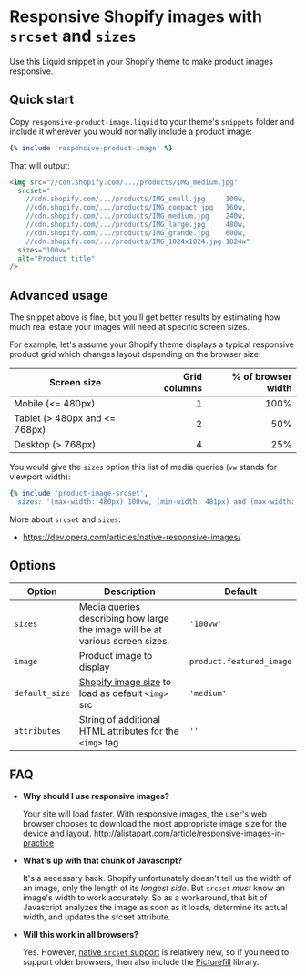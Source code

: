 Responsive Shopify images with `srcset` and `sizes`
===

Use this Liquid snippet in your Shopify theme to make product images responsive.

Quick start
---

Copy `responsive-product-image.liquid` to your theme's `snippets` folder and include it wherever you would normally include a product image:

```ruby
{% include 'responsive-product-image' %}
```

That will output:

```html
<img src="//cdn.shopify.com/.../products/IMG_medium.jpg"
  srcset="
    //cdn.shopify.com/.../products/IMG_small.jpg     100w,
    //cdn.shopify.com/.../products/IMG_compact.jpg   160w,
    //cdn.shopify.com/.../products/IMG_medium.jpg    240w,
    //cdn.shopify.com/.../products/IMG_large.jpg     480w,
    //cdn.shopify.com/.../products/IMG_grande.jpg    600w,
    //cdn.shopify.com/.../products/IMG_1024x1024.jpg 1024w"
  sizes="100vw"
  alt="Product title"
/>
```

Advanced usage
---

The snippet above is fine, but you'll get better results by estimating how much real estate your images will need at specific screen sizes.

For example, let's assume your Shopify theme displays a typical responsive product grid which changes layout depending on the browser size:

| Screen size | Grid columns | % of browser width |
|--------|--------------:|--------------------:|
|Mobile (<= 480px)|1|100%|
|Tablet (> 480px and <= 768px)|2|50%|
|Desktop (> 768px)|4|25%|

You would give the `sizes` option this list of media queries (`vw` stands for viewport width):

```ruby
{% include 'product-image-srcset',
  sizes: '(max-width: 480px) 100vw, (min-width: 481px) and (max-width: 768px) 50vw, 25vw'%}
```

More about `srcset` and `sizes`:
  - https://dev.opera.com/articles/native-responsive-images/

Options
---

| Option | Description | Default |
|--------|-------------|---------|
| `sizes` | Media queries describing how large the image  will be at various screen sizes. | `'100vw'` |
| `image` | Product image to display | `product.featured_image`
| `default_size` | [Shopify image size](https://docs.shopify.com/themes/liquid-documentation/filters/url-filters#size-parameters) to load as default `<img>` src | `'medium'` |
| `attributes` | String of additional HTML attributes for the `<img>` tag | `''` |

FAQ
---

- **Why should I use responsive images?**

  Your site will load faster. With responsive images, the user's web browser chooses to download the most appropriate image size for the device and layout. http://alistapart.com/article/responsive-images-in-practice

- **What's up with that chunk of Javascript?**

  It's a necessary hack. Shopify unfortunately doesn't tell us the width of an image, only the length of its *longest side*. But `srcset` *must* know an image's width to work accurately. So as a workaround, that bit of Javascript analyzes the image as soon as it loads, determine its actual width, and updates the srcset attribute.

- **Will this work in all browsers?**

  Yes. However, [native `srcset` support](http://caniuse.com/#feat=srcset) is relatively new, so if you need to support older browsers, then also include the [Picturefill](http://scottjehl.github.io/picturefill/) library.
